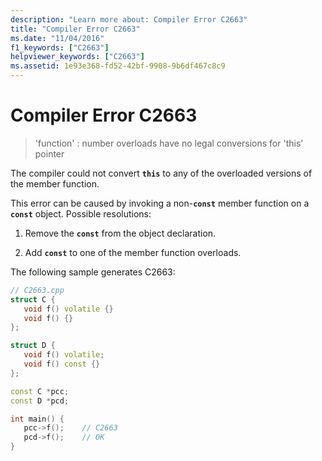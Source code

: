 ```yaml
---
description: "Learn more about: Compiler Error C2663"
title: "Compiler Error C2663"
ms.date: "11/04/2016"
f1_keywords: ["C2663"]
helpviewer_keywords: ["C2663"]
ms.assetid: 1e93e368-fd52-42bf-9908-9b6df467c8c9
---
```

# Compiler Error C2663

> 'function' : number overloads have no legal conversions for 'this' pointer

The compiler could not convert **`this`** to any of the overloaded versions of the member function.

This error can be caused by invoking a non-**`const`** member function on a **`const`** object.  Possible resolutions:

1. Remove the **`const`** from the object declaration.

1. Add **`const`** to one of the member function overloads.

The following sample generates C2663:

```cpp
// C2663.cpp
struct C {
   void f() volatile {}
   void f() {}
};

struct D {
   void f() volatile;
   void f() const {}
};

const C *pcc;
const D *pcd;

int main() {
   pcc->f();    // C2663
   pcd->f();    // OK
}
```
